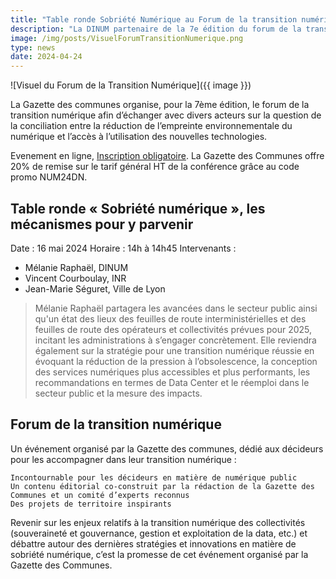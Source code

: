 ```yaml
---
title: "Table ronde Sobriété Numérique au Forum de la transition numérique"
description: "La DINUM partenaire de la 7e édition du forum de la transition numérique. La Gazette des communes organise, pour la 7ème édition, le forum de la transition numérique afin d’échanger avec divers acteurs sur la question de la conciliation entre la réduction de l’empreinte environnementale du numérique et l’accès à l’utilisation des nouvelles technologies."
image: /img/posts/VisuelForumTransitionNumerique.png
type: news
date: 2024-04-24
---
```


![Visuel du Forum de la Transition Numérique]({{ image }})

La Gazette des communes organise, pour la 7ème édition, le forum de la transition numérique afin d’échanger avec divers acteurs sur la question de la conciliation entre la réduction de l’empreinte environnementale du numérique et l’accès à l’utilisation des nouvelles technologies.

Evenement en ligne, [Inscription obligatoire](https://forum-transition-numerique.eventmaker.io/fr/inscription).
La Gazette des Communes offre 20% de remise sur le tarif général HT de la conférence grâce au code promo NUM24DN.

## Table ronde « Sobriété numérique », les mécanismes pour y parvenir 

Date : 16 mai 2024
Horaire : 14h à 14h45
Intervenants : 
* Mélanie Raphaël, DINUM
* Vincent Courboulay, INR
* Jean-Marie Séguret, Ville de Lyon

> Mélanie Raphaël partagera les avancées dans le secteur public ainsi qu'un état des lieux des feuilles de route interministérielles et des feuilles de route des opérateurs et collectivités prévues pour 2025, incitant les administrations à s’engager concrètement. Elle reviendra également sur la stratégie pour une transition numérique réussie en évoquant la réduction de la pression à l’obsolescence, la conception des services numériques plus accessibles et plus performants, les recommandations en termes de Data Center et le réemploi dans le secteur public et la mesure des impacts.

## Forum de la transition numérique
Un événement organisé par la Gazette des communes, dédié aux décideurs pour les accompagner dans leur transition numérique :

    Incontournable pour les décideurs en matière de numérique public
    Un contenu éditorial co-construit par la rédaction de la Gazette des Communes et un comité d’experts reconnus
    Des projets de territoire inspirants

Revenir sur les enjeux relatifs à la transition numérique des collectivités (souveraineté et gouvernance, gestion et exploitation de la data, etc.) et débattre autour des dernières stratégies et innovations en matière de sobriété numérique, c’est la promesse de cet événement organisé par la Gazette des Communes.